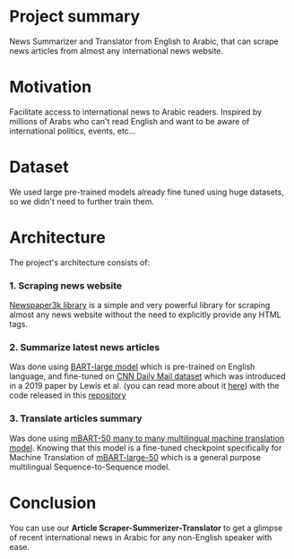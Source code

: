# Project summary
News Summarizer and Translator from English to Arabic, that can scrape news articles from almost any international news website.

# Motivation
Facilitate access to international news to Arabic readers. Inspired by millions of Arabs who can't read English and want to be aware of international politics, events, etc...

# Dataset
We used large pre-trained models already fine tuned using huge datasets, so we didn't need to further train them.

# Architecture
The project's architecture consists of:

### 1.  Scraping news website
[Newspaper3k library](https://github.com/codelucas/newspaper) is a simple and very powerful library for scraping almost any news website without the need to explicitly provide any HTML tags.

### 2. Summarize latest news articles
Was done using [BART-large model](https://huggingface.co/facebook/bart-large-cnn) which is pre-trained on English language, and fine-tuned on [CNN Daily Mail dataset](https://huggingface.co/datasets/cnn_dailymail) which was introduced in a 2019 paper by Lewis et al. (you can read more about it [here](https://arxiv.org/abs/1910.13461)) with the code released in this [repository](https://github.com/pytorch/fairseq/tree/master/examples/bart)

### 3. Translate articles summary
Was done using [mBART-50 many to many multilingual machine translation model](https://huggingface.co/facebook/mbart-large-50-many-to-many-mmt). Knowing that this model is a fine-tuned checkpoint specifically for Machine Translation of [mBART-large-50](https://huggingface.co/facebook/mbart-large-50) which is a general purpose multilingual Sequence-to-Sequence model.

# Conclusion
You can use our **Article Scraper-Summerizer-Translator** to get a glimpse of recent international news in Arabic for any non-English speaker with ease.
